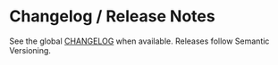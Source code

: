 # Changelog / Release Notes

See the global [CHANGELOG](../../CHANGELOG.md) when available. Releases follow Semantic Versioning.
